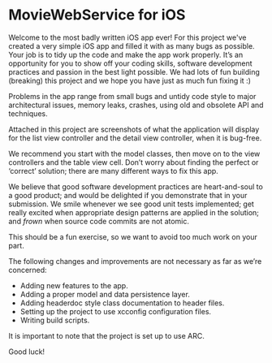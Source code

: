 
MovieWebService for iOS
=======================

Welcome to the most badly written iOS app ever! For this project we've created a
very simple iOS app and filled it with as many bugs as possible. Your job is
to tidy up the code and make the app work properly. It’s an opportunity for you
to show off your coding skills, software development practices and passion
in the best light possible. We had lots of fun building (breaking) this project 
and we hope you have just as much fun fixing it :)

Problems in the app range from small bugs and untidy code style to major
architectural issues, memory leaks, crashes, using old and obsolete API and
techniques.

Attached in this project are screenshots of what the application will display
for the list view controller and the detail view controller, when it is bug-free.

We recommend you start with the model classes, then move on to the view controllers
and the table view cell. Don’t worry about finding the perfect or ‘correct’ solution; 
there are many different ways to fix this app.

We believe that good software development practices are heart-and-soul to a 
good product; and would be delighted if you demonstrate that in your submission. 
We smile whenever we see good unit tests implemented; get really excited when 
appropriate design patterns are applied in the solution; and _frown_ 
when source code commits are not atomic.

This should be a fun exercise, so we want to avoid too much work on your part.

The following changes and improvements are not necessary as far as we’re
concerned:

- Adding new features to the app.
- Adding a proper model and data persistence layer.
- Adding headerdoc style class documentation to header files.
- Setting up the project to use xcconfig configuration files.
- Writing build scripts.

It is important to note that the project is set up to use ARC.

Good luck!